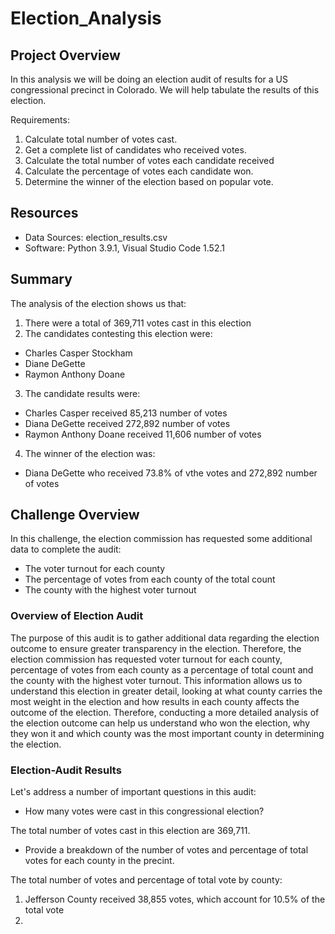 # Election_Analysis

## Project Overview 
In this analysis we will be doing an election audit of results for a US congressional precinct in Colorado. We will help tabulate the results of this election. 

Requirements: 

1. Calculate total number of votes cast. 
2. Get a complete list of candidates who received votes.
3. Calculate the total number of votes each candidate received 
4. Calculate the percentage of votes each candidate won. 
5. Determine the winner of the election based on popular vote. 

## Resources 
- Data Sources: election_results.csv 
- Software: Python 3.9.1, Visual Studio Code 1.52.1

## Summary 
The analysis of the election shows us that:
1. There were a total of 369,711 votes cast in this election
2. The candidates contesting this election were:
* Charles Casper Stockham 
* Diane DeGette 
* Raymon Anthony Doane 
3. The candidate results were:
* Charles Casper received 85,213 number of votes 
* Diana DeGette received 272,892 number of votes 
* Raymon Anthony Doane received 11,606 number of votes
4. The winner of the election was: 
 * Diana DeGette who received 73.8% of vthe votes and 272,892 number of votes 

## Challenge Overview 

In this challenge, the election commission has requested some additional data to complete the audit: 

* The voter turnout for each county 
* The percentage of votes from each county of the total count
* The county with the highest voter turnout 

### Overview of Election Audit 
The purpose of this audit is to gather additional data regarding the election outcome to ensure greater transparency in the election. Therefore, the election commission has requested voter turnout for each county, percentage of votes from each county as a percentage of total count and the county with the highest voter turnout. This information allows us to understand this election in greater detail, looking at what county carries the most weight in the election and how results in each county affects the outcome of the election. Therefore, conducting a more detailed analysis of the election outcome can help us understand who won the election, why they won it and which county was the most important county in determining the election. 

### Election-Audit Results 
Let's address a number of important questions in this audit: 

* How many votes were cast in this congressional election?

The total number of votes cast in this election are 369,711. 

* Provide a breakdown of the number of votes and percentage of total votes for each county in the precint. 

The total number of votes and percentage of total vote by county: 

1. Jefferson County received 38,855 votes, which account for 10.5% of the total vote 
2. 


